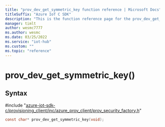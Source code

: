 ```yaml
---                             
title: "prov_dev_get_symmetric_key function reference | Microsoft Docs" 
titleSuffix: "Azure IoT C SDK"            
description: "This is the function reference page for the prov_dev_get_symmetric_key() function in the Azure IoT C SDK. This SDK is used with Azure IoT Hub and Azure IoT Hub Device Provisioning Service"            
manager: timlt                 
author: wesmc7777              
ms.author: wesmc               
ms.date: 03/25/2022                    
ms.service: "iot-hub"             
ms.custom: ""                
ms.topic: "reference"        
---                            
```


# prov_dev_get_symmetric_key()

## Syntax

\#include "[azure-iot-sdk-c/provisioning_client/inc/azure_prov_client/prov_security_factory.h](../prov-security-factory-h.md)"  
```C
const char* prov_dev_get_symmetric_key(void);
```

